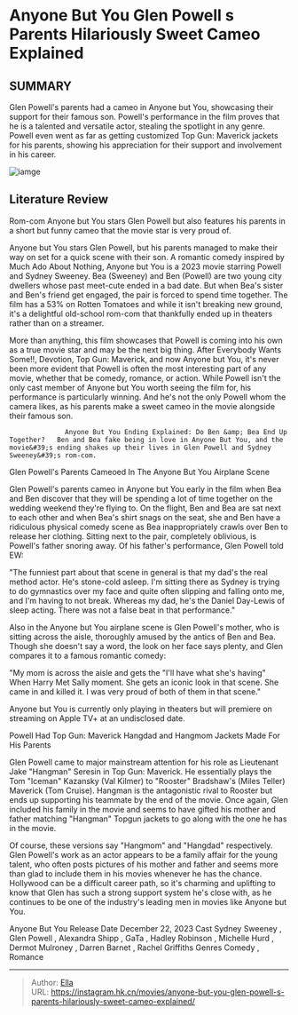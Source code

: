 # Anyone But You Glen Powell s Parents  Hilariously Sweet Cameo Explained


## SUMMARY 



  Glen Powell&#39;s parents had a cameo in Anyone but You, showcasing their support for their famous son.   Powell&#39;s performance in the film proves that he is a talented and versatile actor, stealing the spotlight in any genre.   Powell even went as far as getting customized Top Gun: Maverick jackets for his parents, showing his appreciation for their support and involvement in his career.  

![iamge](https://static1.srcdn.com/wordpress/wp-content/uploads/2024/01/collage-of-glen-powell-as-ben-in-anyone-but-you-and-hangman-in-topgun-maverick.jpg)

## Literature Review

Rom-com Anyone but You stars Glen Powell but also features his parents in a short but funny cameo that the movie star is very proud of.




Anyone but You stars Glen Powell, but his parents managed to make their way on set for a quick scene with their son. A romantic comedy inspired by Much Ado About Nothing, Anyone but You is a 2023 movie starring Powell and Sydney Sweeney. Bea (Sweeney) and Ben (Powell) are two young city dwellers whose past meet-cute ended in a bad date. But when Bea&#39;s sister and Ben&#39;s friend get engaged, the pair is forced to spend time together. The film has a 53% on Rotten Tomatoes and while it isn&#39;t breaking new ground, it&#39;s a delightful old-school rom-com that thankfully ended up in theaters rather than on a streamer.




More than anything, this film showcases that Powell is coming into his own as a true movie star and may be the next big thing. After Everybody Wants Some!!, Devotion, Top Gun: Maverick, and now Anyone but You, it&#39;s never been more evident that Powell is often the most interesting part of any movie, whether that be comedy, romance, or action. While Powell isn&#39;t the only cast member of Anyone but You worth seeing the film for, his performance is particularly winning. And he&#39;s not the only Powell whom the camera likes, as his parents make a sweet cameo in the movie alongside their famous son.

                  Anyone But You Ending Explained: Do Ben &amp; Bea End Up Together?   Ben and Bea fake being in love in Anyone But You, and the movie&#39;s ending shakes up their lives in Glen Powell and Sydney Sweeney&#39;s rom-com.   


 Glen Powell&#39;s Parents Cameoed In The Anyone But You Airplane Scene 
          




Glen Powell&#39;s parents cameo in Anyone but You early in the film when Bea and Ben discover that they will be spending a lot of time together on the wedding weekend they&#39;re flying to. On the flight, Ben and Bea are sat next to each other and when Bea&#39;s shirt snags on the seat, she and Ben have a ridiculous physical comedy scene as Bea inappropriately crawls over Ben to release her clothing. Sitting next to the pair, completely oblivious, is Powell&#39;s father snoring away. Of his father&#39;s performance, Glen Powell told EW:



&#34;The funniest part about that scene in general is that my dad&#39;s the real method actor. He&#39;s stone-cold asleep. I&#39;m sitting there as Sydney is trying to do gymnastics over my face and quite often slipping and falling onto me, and I&#39;m having to not break. Whereas my dad, he&#39;s the Daniel Day-Lewis of sleep acting. There was not a false beat in that performance.&#34;




Also in the Anyone but You airplane scene is Glen Powell&#39;s mother, who is sitting across the aisle, thoroughly amused by the antics of Ben and Bea. Though she doesn&#39;t say a word, the look on her face says plenty, and Glen compares it to a famous romantic comedy:






&#34;My mom is across the aisle and gets the &#34;I&#39;ll have what she&#39;s having&#34; When Harry Met Sally moment. She gets an iconic look in that scene. She came in and killed it. I was very proud of both of them in that scene.&#34;






Anyone but You is currently only playing in theaters but will premiere on streaming on Apple TV&#43; at an undisclosed date.






 Powell Had Top Gun: Maverick Hangdad and Hangmom Jackets Made For His Parents 
          

Glen Powell came to major mainstream attention for his role as Lieutenant Jake &#34;Hangman&#34; Seresin in Top Gun: Maverick. He essentially plays the Tom &#34;Iceman&#34; Kazansky (Val Kilmer) to &#34;Rooster&#34; Bradshaw&#39;s (Miles Teller) Maverick (Tom Cruise). Hangman is the antagonistic rival to Rooster but ends up supporting his teammate by the end of the movie. Once again, Glen included his family in the movie and seems to have gifted his mother and father matching &#34;Hangman&#34; Topgun jackets to go along with the one he has in the movie.





 


 

Of course, these versions say &#34;Hangmom&#34; and &#34;Hangdad&#34; respectively. Glen Powell&#39;s work as an actor appears to be a family affair for the young talent, who often posts pictures of his mother and father and seems more than glad to include them in his movies whenever he has the chance. Hollywood can be a difficult career path, so it&#39;s charming and uplifting to know that Glen has such a strong support system he&#39;s close with, as he continues to be one of the industry&#39;s leading men in movies like Anyone but You.




   Anyone But You      Release Date    December 22, 2023     Cast    Sydney Sweeney , Glen Powell , Alexandra Shipp , GaTa , Hadley Robinson , Michelle Hurd , Dermot Mulroney , Darren Barnet , Rachel Griffiths     Genres    Comedy , Romance      


---

> Author: [Ella](https://instagram.hk.cn/)  
> URL: https://instagram.hk.cn/movies/anyone-but-you-glen-powell-s-parents-hilariously-sweet-cameo-explained/  


